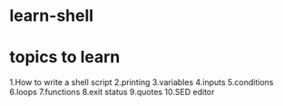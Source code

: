 # learn-shell
# topics to learn
1.How to write a shell script 
2.printing 
3.variables
4.inputs
5.conditions
6.loops
7.functions
8.exit status
9.quotes
10.SED editor